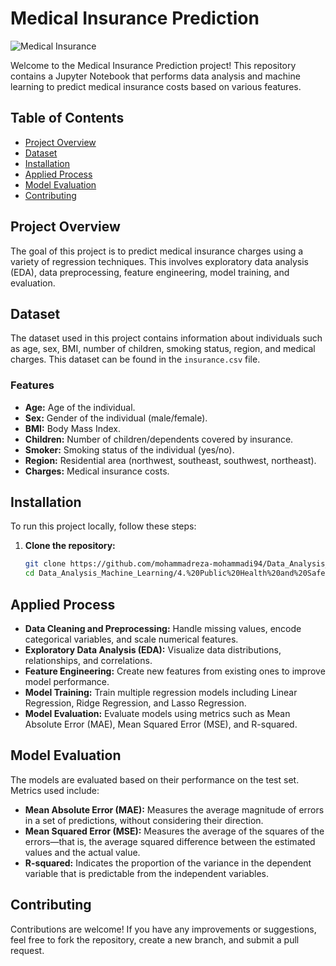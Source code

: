 # Medical Insurance Prediction

![Medical Insurance](https://i.ibb.co/kMc3QQw/what-makes-a-good-medical-insurance.jpg)

Welcome to the Medical Insurance Prediction project! This repository contains a Jupyter Notebook that performs data analysis and machine learning to predict medical insurance costs based on various features.

## Table of Contents
- [Project Overview](#project-overview)
- [Dataset](#dataset)
- [Installation](#installation)
- [Applied Process](#applied_process)
- [Model Evaluation](#model-evaluation)
- [Contributing](#contributing)

## Project Overview
The goal of this project is to predict medical insurance charges using a variety of regression techniques. This involves exploratory data analysis (EDA), data preprocessing, feature engineering, model training, and evaluation.

## Dataset
The dataset used in this project contains information about individuals such as age, sex, BMI, number of children, smoking status, region, and medical charges. This dataset can be found in the `insurance.csv` file.

### Features
- **Age:** Age of the individual.
- **Sex:** Gender of the individual (male/female).
- **BMI:** Body Mass Index.
- **Children:** Number of children/dependents covered by insurance.
- **Smoker:** Smoking status of the individual (yes/no).
- **Region:** Residential area (northwest, southeast, southwest, northeast).
- **Charges:** Medical insurance costs.

## Installation
To run this project locally, follow these steps:

1. **Clone the repository:**
    ```bash
    git clone https://github.com/mohammadreza-mohammadi94/Data_Analysis_Machine_Learning.git
    cd Data_Analysis_Machine_Learning/4.%20Public%20Health%20and%20Safety/Medical%20Insurance%20Prediction
    ```

## Applied Process
- **Data Cleaning and Preprocessing:** Handle missing values, encode categorical variables, and scale numerical features.
- **Exploratory Data Analysis (EDA):** Visualize data distributions, relationships, and correlations.
- **Feature Engineering:** Create new features from existing ones to improve model performance.
- **Model Training:** Train multiple regression models including Linear Regression, Ridge Regression, and Lasso Regression.
- **Model Evaluation:** Evaluate models using metrics such as Mean Absolute Error (MAE), Mean Squared Error (MSE), and R-squared.

## Model Evaluation
The models are evaluated based on their performance on the test set. Metrics used include:
- **Mean Absolute Error (MAE):** Measures the average magnitude of errors in a set of predictions, without considering their direction.
- **Mean Squared Error (MSE):** Measures the average of the squares of the errors—that is, the average squared difference between the estimated values and the actual value.
- **R-squared:** Indicates the proportion of the variance in the dependent variable that is predictable from the independent variables.

## Contributing
Contributions are welcome! If you have any improvements or suggestions, feel free to fork the repository, create a new branch, and submit a pull request.

